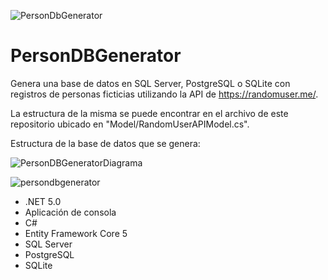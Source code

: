 ![PersonDbGenerator](https://user-images.githubusercontent.com/93444165/155560629-d32cac59-1094-4d3f-8f68-d7988f6d96d8.png)

# PersonDBGenerator

Genera una base de datos en SQL Server, PostgreSQL o SQLite con registros de personas ficticias utilizando la API de https://randomuser.me/.

La estructura de la misma se puede encontrar en el archivo de este repositorio ubicado en "Model/RandomUserAPIModel.cs".

Estructura de la base de datos que se genera:

![PersonDBGeneratorDiagrama](https://user-images.githubusercontent.com/93444165/153715041-43a82baa-118f-47ce-b005-2603ec6a740a.png)

![persondbgenerator](https://user-images.githubusercontent.com/93444165/155562636-1ffd1ec6-c410-4752-af3a-09af64885175.gif)

- .NET 5.0
- Aplicación de consola
- C#
- Entity Framework Core 5
- SQL Server
- PostgreSQL
- SQLite
